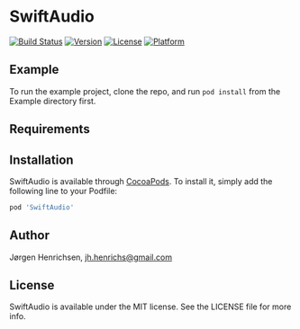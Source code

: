 # SwiftAudio

[![Build Status](https://travis-ci.com/jorgenhenrichsen/SwiftAudio.svg?token=vuPZfsuL1yx6emZGn1Qz&branch=master)](https://travis-ci.com/jorgenhenrichsen/SwiftAudio)
[![Version](https://img.shields.io/cocoapods/v/SwiftAudio.svg?style=flat)](http://cocoapods.org/pods/SwiftAudio)
[![License](https://img.shields.io/cocoapods/l/SwiftAudio.svg?style=flat)](http://cocoapods.org/pods/SwiftAudio)
[![Platform](https://img.shields.io/cocoapods/p/SwiftAudio.svg?style=flat)](http://cocoapods.org/pods/SwiftAudio)

## Example

To run the example project, clone the repo, and run `pod install` from the Example directory first.

## Requirements

## Installation

SwiftAudio is available through [CocoaPods](http://cocoapods.org). To install
it, simply add the following line to your Podfile:

```ruby
pod 'SwiftAudio'
```

## Author

Jørgen Henrichsen, jh.henrichs@gmail.com

## License

SwiftAudio is available under the MIT license. See the LICENSE file for more info.
